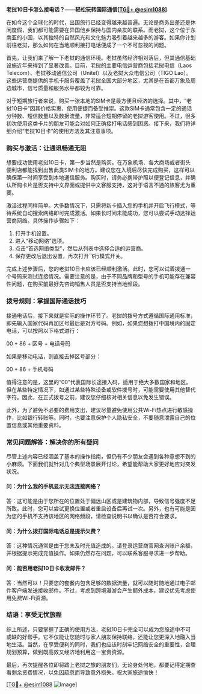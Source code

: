 **老挝10日卡怎么接电话？——轻松玩转国际通信[[TG💪+ @esim1088](https://t.me/s/esim1088)]**

在如今这个全球化的时代，出国旅行已经变得越来越普遍。无论是商务出差还是休闲度假，我们都可能需要在异国他乡保持与国内亲友的联系。而老挝，这个位于东南亚的小国，以其独特的自然风光和文化魅力吸引着越来越多的游客。如果你计划前往老挝，那么如何在当地顺利接打电话便成了一个不可忽视的问题。

首先，让我们来了解一下老挝的通信环境。老挝虽然经济相对落后，但其通信基础设施近年来得到了显著改善。目前，老挝的主要电信运营商包括老挝电信（Laos Telecom）、老挝移动通信公司（Unitel）以及老挝大众电信公司（TIGO Lao）。这些运营商提供的手机卡服务覆盖了老挝全国大部分地区，尤其是在首都万象及周边城市，信号质量和服务水平都较为可靠。

对于短期旅行者来说，购买一张本地的SIM卡是最方便且经济的选择。其中，“老挝10日卡”因其价格实惠、使用便捷而备受推崇。这款SIM卡通常包含一定的通话分钟数、短信数量以及数据流量，非常适合短期停留的老挝游客使用。不过，很多初次使用这类卡片的朋友可能会对如何正确接打电话感到困惑。接下来，我们将详细介绍“老挝10日卡”的使用方法及其注意事项。

### **购买与激活：让通讯畅通无阻**

想要成功使用老挝10日卡，第一步当然是购买。在万象机场、各大商场或者街头便利店都能找到出售此类SIM卡的地方。建议您在入境后尽快完成购买，这样可以确保第一时间享受到本地通信服务。购买时，请务必携带护照以便登记信息，并确认所购卡片是否支持中文界面或提供中文客服支持，这对于语言不通的旅客尤为重要。

激活过程同样简单。大多数情况下，只需将新卡插入您的手机并开启飞行模式，等待系统自动搜索网络即可完成激活。如果长时间未能成功，您可以尝试手动选择运营商网络。具体操作步骤如下：

1. 打开手机设置。
2. 进入“移动网络”选项。
3. 点击“首选网络类型”，然后从列表中选择合适的运营商。
4. 保存更改后退出设置，再次打开飞行模式开关。

完成上述步骤后，您的老挝10日卡应该已经顺利激活。此时，您可以试着拨通一个号码来测试连接情况。需要注意的是，由于不同品牌和型号的手机可能存在兼容性问题，在购买前最好先咨询销售人员是否支持当地频段。

### **拨号规则：掌握国际通话技巧**

接通电话后，接下来就是实际的操作环节了。老挝的拨号方式遵循国际通用标准，即先输入国家代码再加区号最后是对方号码。例如，如果您想拨打中国境内的固定电话，可以按照以下格式进行：

00 + 86 + 区号 + 电话号码

如果是移动电话，则直接去掉区号部分：

00 + 86 + 手机号码

值得注意的是，这里的“00”代表国际长途接入码，适用于绝大多数国家和地区。但在某些特定情况下，如通过某些特殊设备或软件拨号时，可能需要使用其他替代字符。因此，在正式拨号之前，建议您仔细核对相关信息以免发生错误。

此外，为了避免不必要的费用支出，建议尽量避免使用公共Wi-Fi热点进行敏感操作，比如银行转账等。同时，也要注意保护个人隐私安全，不要随意泄露自己的位置信息或其他重要资料。

### **常见问题解答：解决你的所有疑问**

尽管上述内容已经涵盖了基本的操作指南，但仍有不少朋友会遇到各种意想不到的小麻烦。下面我们就针对几个典型场景展开讨论，希望能帮助大家更好地应对突发状况。

#### **问：为什么我的手机显示无法连接网络？**
答：这可能是由于您所在的位置处于偏远山区或是建筑物内部，导致信号强度不足所致。此时，您可以尝试更换位置或者重启设备后再试一次。另外，也有可能是因为您的手机不支持该地区的网络频段，请检查说明书以确认是否符合要求。

#### **问：为什么拨打国际电话总是提示欠费？**
答：这种情况通常是由于您未及时充值造成的。请登录运营商官网查询账户余额，并根据提示完成充值操作。如果仍然存在问题，可以联系客服寻求进一步帮助。

#### **问：能否用老挝10日卡收发邮件？**
答：当然可以！只要您的套餐内包含足够的数据流量，就可以随时随地通过电子邮件客户端发送接收邮件。不过，考虑到跨境漫游会产生额外成本，建议优先考虑使用免费Wi-Fi资源。

### **结语：享受无忧旅程**

综上所述，只要掌握了正确的使用方法，老挝10日卡完全可以成为您旅途中不可或缺的好帮手。它不仅能让您随时与家人朋友保持联络，还能让您更深入地融入当地生活。当然，在享受便利的同时，我们也应该时刻牢记网络安全的重要性，合理规划预算，做到既高效又经济地利用这一宝贵资源。

最后，再次提醒各位即将踏上老挝之旅的朋友们，无论身处何地，都要记得定期查看剩余资费情况，以免因疏忽而导致意外损失。祝大家旅途愉快！

[[TG💪+ @esim1088](https://t.me/s/esim1088) ![Image](https://i.postimg.cc/4NQfJmqS/Snipaste-2025-05-13-00-14-12.png)]